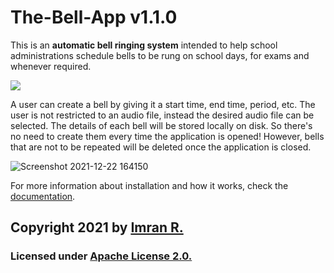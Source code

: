 # The-Bell-App v1.1.0

This is an **automatic bell ringing system** intended to help school administrations schedule bells to be rung on school days, for exams and whenever required.

![](https://github.com/space-ninja-x/The-Bell-App/blob/main/Screenshots/Screenshot%202021-12-22%20164150.png)


A user can create a bell by giving it a start time, end time, period, etc. The user is not restricted to an audio file, instead the desired audio file can be selected. The details of each bell will be stored locally on disk. So there's no need to create them every time the application is opened! However, bells that are not to be repeated will be deleted once the application is closed.

![Screenshot 2021-12-22 164150](https://github.com/space-ninja-x/The-Bell-App/blob/main/Screenshots/Screenshot%202021-12-22%20164053.png)



For more information about installation and how it works, check the [documentation](https://github.com/space-ninja-x/The-Bell-App/wiki).


## **Copyright 2021** by [Imran R.](https://github.com/imran-2003)

### Licensed under [Apache License 2.0.](https://github.com/space-ninja-x/The-Bell-App/blob/main/LICENSE)
